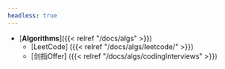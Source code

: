 ```yaml
---
headless: true
---
```


- [**Algorithms**]({{< relref "/docs/algs" >}})
  - [LeetCode] ({{< relref "/docs/algs/leetcode/" >}})
  - [剑指Offer] ({{< relref "/docs/algs/codingInterviews" >}})

